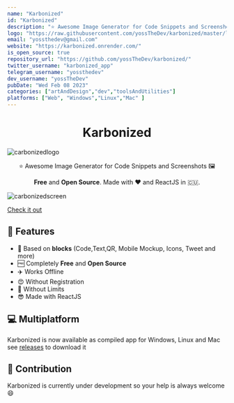 ```yaml
---
name: "Karbonized"
id: "Karbonized"
description: "⭐ Awesome Image Generator for Code Snippets and Screenshots"
logo: "https://raw.githubusercontent.com/yossTheDev/karbonized/master/logo.svg" 
email: "yossthedev@gmail.com"
website: "https://karbonized.onrender.com/"
is_open_source: true
repository_url: "https://github.com/yossTheDev/karbonized/"
twitter_username: "karbonized_app"
telegram_username: "yossthedev"
dev_username: "yossTheDev"
pubDate: "Wed Feb 08 2023"
categories: ["artAndDesign","dev","toolsAndUtilities"]
platforms: ["Web", "Windows","Linux","Mac" ]
---
```


<h1 align="center">Karbonized</h1>

![carbonizedlogo](https://raw.githubusercontent.com/yossTheDev/karbonized/master/img/banner.png)


<p align="center">
⭐ Awesome Image Generator for Code Snippets and Screenshots 🖼️</p>

<p align="center"><b>Free</b> and <b>Open Source</b>. Made with ❤️ and ReactJS in 🇨🇺.</p>

![carbonizedscreen](https://raw.githubusercontent.com/yossTheDev/karbonized/master/img/newscreen.png)

[Check it out](https://karbonized.onrender.com)

## 🚀 Features

* 🤖 Based on **blocks** (Code,Text,QR, Mobile Mockup, Icons, Tweet and more)
* 🆓 Completely **Free** and **Open Source**
* ✈️ Works Offline
* 😍 Without Registration
* 🤩 Without Limits
* 😎 Made with ReactJS

## 💻 Multiplatform
Karbonized is now available as compiled app for Windows, Linux and Mac see [releases](https://github.com/yossTheDev/karbonized/releases) to download it

## 👥 Contribution

Karbonized is currently under development so your help is always welcome 😄
